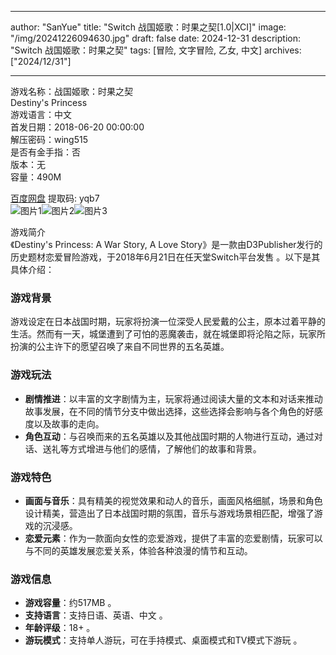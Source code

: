 
---
author: "SanYue"
title: "Switch 战国姬歌：时果之契[1.0|XCI]"
image: "/img/20241226094630.jpg"
draft: false
date: 2024-12-31
description: "Switch 战国姬歌：时果之契"
tags: [冒险, 文字冒险, 乙女, 中文]
archives: ["2024/12/31"]

---

游戏名称：战国姬歌：时果之契   
Destiny's Princess    
游戏语言：中文  
首发日期：2018-06-20 00:00:00  
解压密码：wing515  
是否有金手指：否  
版本：无   
容量：490M

[百度网盘](https://pan.baidu.com/s/1BCU8h97QIRogclGWMxVVAA) 提取码: yqb7  
![图片1](/img/64def6.jpg)![图片2](/img/4ae46a.jpg)![图片3](/img/a81402.jpg)  

游戏简介  
《Destiny's Princess: A War Story, A Love Story》是一款由D3Publisher发行的历史题材恋爱冒险游戏，于2018年6月21日在任天堂Switch平台发售 。以下是其具体介绍：

### 游戏背景
游戏设定在日本战国时期，玩家将扮演一位深受人民爱戴的公主，原本过着平静的生活。然而有一天，城堡遭到了可怕的恶魔袭击，就在城堡即将沦陷之际，玩家所扮演的公主许下的愿望召唤了来自不同世界的五名英雄。

### 游戏玩法
- **剧情推进**：以丰富的文字剧情为主，玩家将通过阅读大量的文本和对话来推动故事发展，在不同的情节分支中做出选择，这些选择会影响与各个角色的好感度以及故事的走向。
- **角色互动**：与召唤而来的五名英雄以及其他战国时期的人物进行互动，通过对话、送礼等方式增进与他们的感情，了解他们的故事和背景。

### 游戏特色
- **画面与音乐**：具有精美的视觉效果和动人的音乐，画面风格细腻，场景和角色设计精美，营造出了日本战国时期的氛围，音乐与游戏场景相匹配，增强了游戏的沉浸感。
- **恋爱元素**：作为一款面向女性的恋爱游戏，提供了丰富的恋爱剧情，玩家可以与不同的英雄发展恋爱关系，体验各种浪漫的情节和互动。

### 游戏信息
- **游戏容量**：约517MB 。
- **支持语言**：支持日语、英语、中文 。
- **年龄评级**：18+ 。
- **游玩模式**：支持单人游玩，可在手持模式、桌面模式和TV模式下游玩 。
